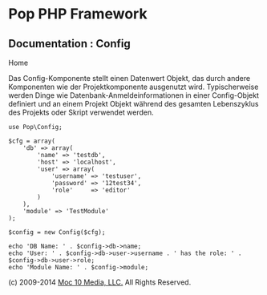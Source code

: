 Pop PHP Framework
=================

Documentation : Config
----------------------

Home

Das Config-Komponente stellt einen Datenwert Objekt, das durch andere
Komponenten wie der Projektkomponente ausgenutzt wird. Typischerweise
werden Dinge wie Datenbank-Anmeldeinformationen in einer Config-Objekt
definiert und an einem Projekt Objekt während des gesamten Lebenszyklus
des Projekts oder Skript verwendet werden.

    use Pop\Config;

    $cfg = array(
        'db' => array(
            'name' => 'testdb',
            'host' => 'localhost',
            'user' => array(
                'username' => 'testuser',
                'password' => '12test34',
                'role'     => 'editor'
            )
        ),
        'module' => 'TestModule'
    );

    $config = new Config($cfg);

    echo 'DB Name: ' . $config->db->name;
    echo 'User: ' . $config->db->user->username . ' has the role: ' . $config->db->user->role;
    echo 'Module Name: ' . $config->module;

\(c) 2009-2014 [Moc 10 Media, LLC.](http://www.moc10media.com) All
Rights Reserved.
